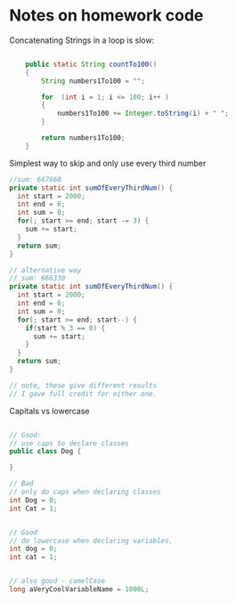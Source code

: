 # Notes on homework code

Concatenating Strings in a loop is slow:

```java

	public static String countTo100()
	{
		String numbers1To100 = "";

		for  (int i = 1; i <= 100; i++ )
		{
			numbers1To100 += Integer.toString(i) + " ";
		}

		return numbers1To100;
	}

```

Simplest way to skip and only use every third number

```java
//sum: 667660
private static int sumOfEveryThirdNum() {
  int start = 2000;
  int end = 6;
  int sum = 0;
  for(; start >= end; start -= 3) {
    sum += start;
  }
  return sum;
}

// alternative way
// sum: 666330
private static int sumOfEveryThirdNum() {
  int start = 2000;
  int end = 6;
  int sum = 0;
  for(; start >= end; start--) {
    if(start % 3 == 0) {
      sum += start;
    }
  }
  return sum;
}

// note, these give different results
// I gave full credit for either one.

```


Capitals vs lowercase

```java

// Good:
// use caps to declare classes
public class Dog {

}

// Bad
// only do caps when declaring classes
int Dog = 0;
int Cat = 1;


// Good
// do lowercase when declaring variables.
int dog = 0;
int cat = 1;


// also good - camelCase
long aVeryCoolVariableName = 1000L;


```
